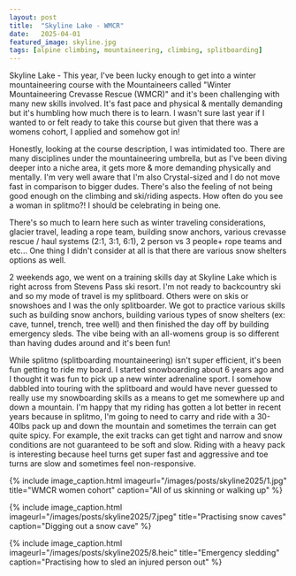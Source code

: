 ```yaml
---
layout: post
title:  "Skyline Lake - WMCR"
date:   2025-04-01
featured_image: skyline.jpg
tags: [alpine climbing, mountaineering, climbing, splitboarding]
---
```


Skyline Lake - This year, I've been lucky enough to get into a winter mountaineering course with the Mountaineers called "Winter Mountaineering Crevasse Rescue (WMCR)" and it's been challenging with many new skills involved. It's fast pace and physical & mentally demanding but it's humbling how much there is to learn. I wasn't sure last year if I wanted to or felt ready to take this course but given that there was a womens cohort, I applied and somehow got in!

<!--more-->

Honestly, looking at the course description, I was intimidated too. There are many disciplines under the mountaineering umbrella, but as I've been diving deeper into a niche area, it gets more & more demanding physically and mentally. I'm very well aware that I'm also Crystal-sized and I do not move fast in comparison to bigger dudes. There's also the feeling of not being good enough on the climbing and ski/riding aspects. How often do you see a woman in splitmo?! I should be celebrating in being one.

There's so much to learn here such as winter traveling considerations, glacier travel, leading a rope team, building snow anchors, various crevasse rescue / haul systems (2:1, 3:1, 6:1), 2 person vs 3 people+ rope teams and etc... One thing I didn't consider at all is that there are various snow shelters options as well.

2 weekends ago, we went on a training skills day at Skyline Lake which is right across from Stevens Pass ski resort. I'm not ready to backcountry ski and so my mode of travel is my splitboard. Others were on skis or snowshoes and I was the only splitboarder. We got to practice various skills such as building snow anchors, building various types of snow shelters (ex: cave, tunnel, trench, tree well) and then finished the day off by building emergency sleds. The vibe being with an all-womens group is so different than having dudes around and it's been fun!

While splitmo (splitboarding mountaineering) isn't super efficient, it's been fun getting to ride my board. I started snowboarding about 6 years ago and I thought it was fun to pick up a new winter adrenaline sport. I somehow dabbled into touring with the splitboard and would have never guessed to really use my snowboarding skills as a means to get me somewhere up and down a mountain. I'm happy that my riding has gotten a lot better in recent years because in splitmo, I'm going to need to carry and ride with a 30-40lbs pack up and down the mountain and sometimes the terrain can get quite spicy. For example, the exit tracks can get tight and narrow and snow conditions are not guaranteed to be soft and slow. Riding with a heavy pack is interesting because heel turns get super fast and aggressive and toe turns are slow and sometimes feel non-responsive.

{% include image_caption.html imageurl="/images/posts/skyline2025/1.jpg" title="WMCR women cohort" caption="All of us skinning or walking up" %}

{% include image_caption.html imageurl="/images/posts/skyline2025/7.jpeg" title="Practising snow caves" caption="Digging out a snow cave" %}

{% include image_caption.html imageurl="/images/posts/skyline2025/8.heic" title="Emergency sledding" caption="Practising how to sled an injured person out" %}